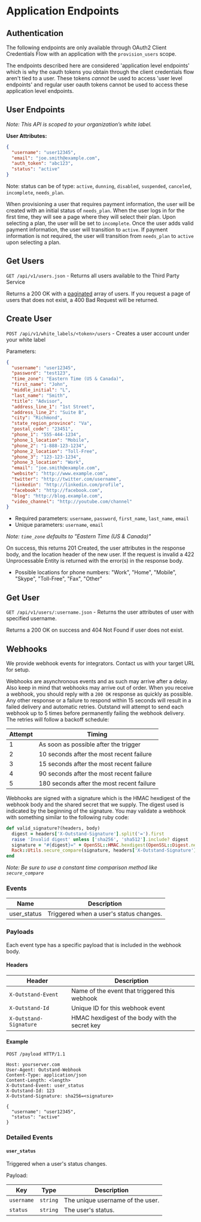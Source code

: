 # Application Endpoints

## Authentication

The following endpoints are only available through OAuth2 Client Credentials Flow with an application with the `provision_users` scope.

The endpoints described here are considered 'application level endpoints' which is why the oauth tokens you obtain through the client credentials flow aren't tied to a user.  These tokens _cannot_ be used to access 'user level endpoints' and regular user oauth tokens cannot be used to access these application level endpoints.


## User Endpoints

_Note: This API is scoped to your organization’s white label._

**User Attributes:**

```json
{
  "username": "user12345",
  "email": "joe.smith@example.com",
  "auth_token": "abc123",
  "status": "active"
}
```

Note: status can be of type: `active`, `dunning`, `disabled`, `suspended`, `canceled`, `incomplete`, `needs_plan`.

When provisioning a user that requires payment information, the user will be created with an initial status of `needs_plan`. When the user logs in for the first time, they will see a page where they will select their plan. Upon selecting a plan, the user will be set to `incomplete`. Once the user adds valid payment information, the user will transition to `active`. If payment information is not required, the user will transition from `needs_plan` to  `active` upon selecting a plan.

## Get Users
`GET /api/v1/users.json` - Returns all users available to the Third Party Service

Returns a 200 OK with a [paginated](https://github.com/outstand/api-docs#pagination) array of users. If you request a page of users that does not exist, a 400 Bad Request will be returned.

## Create User
`POST /api/v1/white_labels/<token>/users` - Creates a user account under your white label

Parameters:

```json
{
  "username": "user12345",
  "password": "test123",
  "time_zone": "Eastern Time (US & Canada)",
  "first_name": "John",
  "middle_initial": "L",
  "last_name": "Smith",
  "title": "Advisor",
  "address_line_1": "1st Street",
  "address_line_2": "Suite B",
  "city": "Richmond",
  "state_region_province": "Va",
  "postal_code": "23451",
  "phone_1": "555-444-1234",
  "phone_1_location": "Mobile",
  "phone_2": "1-888-123-1234",
  "phone_2_location": "Toll-Free",
  "phone_3": "123-123-1234",
  "phone_3_location": "Work",
  "email": "joe.smith@example.com",
  "website": "http://www.example.com",
  "twitter": "http://twitter.com/username",
  "linkedin": "http://linkedin.com/profile",
  "facebook": "http://facebook.com",
  "blog": "http://blog.example.com",
  "video_channel": "http://youtube.com/channel"
}
```

* Required parameters: `username`, `password`, `first_name`, `last_name`, `email`
* Unique parameters: `username`, `email`

_Note: `time_zone` defaults to "Eastern Time (US & Canada)"_

On success, this returns 201 Created, the user attributes in the response body, and the location header of the new user. If the request is invalid a 422 Unprocessable Entity is returned with the error(s) in the response body.

* Possible locations for phone numbers: "Work", "Home", "Mobile", "Skype", "Toll-Free", "Fax", "Other"

## Get User
`GET /api/v1/users/:username.json` - Returns the user attributes of user with specified username.

Returns a 200 OK on success and 404 Not Found if user does not exist.

## Webhooks

We provide webhook events for integrators.  Contact us with your target URL for setup.

Webhooks are asynchronous events and as such may arrive after a delay.  Also keep in mind that webhooks may arrive out of order.
When you receive a webhook, you should reply with a `200 OK` response as quickly as possible.  Any other response or a failure to respond within 15 seconds will result in a failed delivery and automatic retries.  Outstand will attempt to send each webhook up to 5 times before permanently failing the webhook delivery.  The retries will follow a backoff schedule:

Attempt | Timing
--------|-------
1 | As soon as possible after the trigger
2 | 10 seconds after the most recent failure
3 | 15 seconds after the most recent failure
4 | 90 seconds after the most recent failure
5 | 180 seconds after the most recent failure

Webhooks are signed with a signature which is the HMAC hexdigest of the webhook body and the shared secret that we supply.  The digest used is indicated by the beginning of the signature.  You may validate a webhook with something similar to the following ruby code:
```ruby
def valid_signature?(headers, body)
  digest = headers['X-Outstand-Signature'].split('=').first
  raise 'Invalid digest' unless ['sha256', 'sha512'].include? digest
  signature = "#{digest}=" + OpenSSL::HMAC.hexdigest(OpenSSL::Digest.new(digest), ENV['SECRET_TOKEN'], body)
  Rack::Utils.secure_compare(signature, headers['X-Outstand-Signature'])
end
```
_Note: Be sure to use a constant time comparison method like `secure_compare`_

### Events

Name | Description
-----|------------
user_status | Triggered when a user's status changes.

### Payloads

Each event type has a specific payload that is included in the webhook body.

#### Headers

Header | Description
-------|------------
`X-Outstand-Event` | Name of the event that triggered this webhook
`X-Outstand-Id` | Unique ID for this webhook event
`X-Outstand-Signature` | HMAC hexdigest of the body with the secret key

#### Example
```
POST /payload HTTP/1.1

Host: yourserver.com
User-Agent: Outstand-Webhook
Content-Type: application/json
Content-Length: <length>
X-Outstand-Event: user_status
X-Outstand-Id: 123
X-Outstand-Signature: sha256=<signature>

{
  "username": "user12345",
  "status": "active"
}
```

### Detailed Events

#### `user_status`

Triggered when a user's status changes.

Payload:

Key | Type | Description
----|------|------------
`username` | `string` | The unique username of the user.
`status` | `string` | The user's status.

